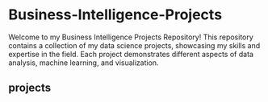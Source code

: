# Business-Intelligence-Projects

Welcome to my Business Intelligence Projects Repository! This repository contains a collection of my data science projects, showcasing my skills and expertise in the field. Each project demonstrates different aspects of data analysis, machine learning, and visualization.
## projects
